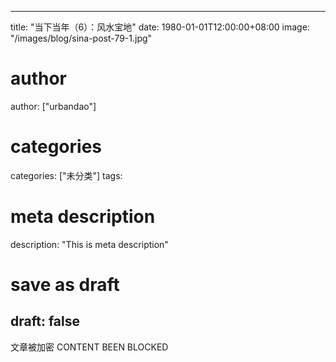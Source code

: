 
---
title: "当下当年（6）：风水宝地"
date: 1980-01-01T12:00:00+08:00
image: "/images/blog/sina-post-79-1.jpg"
# author
author: ["urbandao"]
# categories
categories: ["未分类"]
tags: 
# meta description
description: "This is meta description"
# save as draft
draft: false
---

文章被加密 CONTENT BEEN BLOCKED
